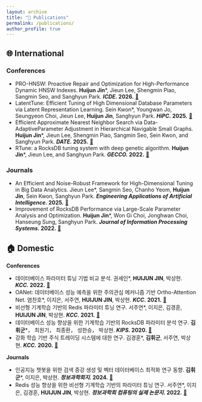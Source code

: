 ```yaml
---
layout: archive
title: "📝 Publications"
permalink: /publications/
author_profile: true
---
```

## 🌐 International
### Conferences
* PRO-HNSW: Proactive Repair and Optimization for High-Performance Dynamic HNSW Indexes. **Huijun Jin***, Jieun Lee, Shengmin Piao, Sangmin Seo, and Sanghyun Park. **_ICDE._ 2026.** [📖]()
* LatentTune: Efficient Tuning of High Dimensional Database Parameters via Latent Representation Learning. Sein Kwon*, Youngwan Jo, Seungyeon Choi, Jieun Lee, **Huijun Jin**, Sanghyun Park. **_HiPC._ 2025.** [📖]()
* Efficient Approximate Nearest Neighbor Search via Data-AdaptiveParameter Adjustment in Hierarchical Navigable Small Graphs. **Huijun Jin***, Jieun Lee, Shengmin Piao, Sangmin Seo, Sein Kwon, and Sanghyun Park. **_DATE._ 2025.** [📖](https://ieeexplore.ieee.org/document/10992903)
* RTune: a RocksDB tuning system with deep genetic algorithm. **Huijun Jin***, Jieun Lee, and Sanghyun Park. **_GECCO._ 2022.** [📖](https://doi.org/10.1145/3512290.3528726)
  
### Journals
* An Efficient and Noise-Robust Framework for High-Dimensional Tuning in Big Data Analytics. Jieun Lee*, Sangmin Seo, Chanho Yeom, **Huijun Jin**, Sein Kwon, Sanghyun Park. **_Engineering Applications of Artificial Intelligence._ 2025.** [📖](https://doi.org/10.1016/j.engappai.2025.111332)
* Improvement of RocksDB Performance via Large-Scale Parameter Analysis and Optimization. **Huijun Jin***, Won Gi Choi, Jonghwan Choi, Hanseung Sung, Sanghyun Park. **_Journal of Information Processing Systems._ 2022.** [📖](https://www.dbpia.co.kr/journal/articleDetail?nodeId=NODE11282205)


## 🏠 Domestic
**Conferences**
* 데이터베이스 파라미터 튜닝 기법 비교 분석. 권세인*, **HUIJUN JIN**, 박상현. **_KCC._ 2022.** [📖](https://www.dbpia.co.kr/Journal/articleDetail?nodeId=NODE11113244)
* OANet: 데이터베이스 성능 예측을 위한 주의관심 메커니즘 기반 Ortho-Attention Net. 염찬호*, 이지은, 서주연, **HUIJUN JIN**, 박상현. **_KCC._ 2021.** [📖](https://www.dbpia.co.kr/Journal/articleDetail?nodeId=NODE11035616)
* 비선형 기계학습 기반의 Redis 파라미터 튜닝 연구. 서주연*, 이지은, 김경훈, **HUIJUN JIN**, 박상현. **_KCC._ 2021.** [📖](https://www.dbpia.co.kr/Journal/articleDetail?nodeId=NODE10582832)
* 데이터베이스 성능 향상을 위한 기계학습 기반의 RocksDB 파라미터 분석 연구. **김휘군***， 최원기， 최종환， 성한승， 박상현. **_KIPS._ 2020.** [📖](http://delab.yonsei.ac.kr/jekyll/assets/files/publication/domestic/conference/KIPS_C2020B0294.pdf)
* 강화 학습 기반 주식 트레이딩 시스템에 대한 연구. 김경훈*, **김휘군**, 서주연, 박상현. **_KCC._ 2020.** [📖](https://www.dbpia.co.kr/journal/articleDetail?nodeId=NODE09874567)

**Journals**
* 인공지능 챗봇을 위한 검색 증강 생성 및 벡터 데이터베이스 최적화 연구 동향. **김휘군***, 이지은, 박상현. **_정보과학회지._ 2024.** [📖](https://www.dbpia.co.kr/Journal/articleDetail?nodeId=NODE11733659)
* Redis 성능 향상을 위한 비선형 기계학습 기반의 파라미터 튜닝 연구. 서주연*, 이지은, 김경훈, **HUIJUN JIN**, 박상현. **_정보과학회 컴퓨팅의 실제 논문지._ 2022.** [📖](https://www.dbpia.co.kr/Journal/articleDetail?nodeId=NODE11076056)
